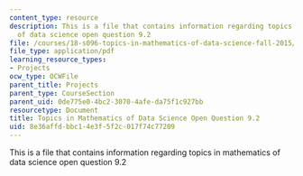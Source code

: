 ```yaml
---
content_type: resource
description: This is a file that contains information regarding topics in mathematics
  of data science open question 9.2
file: /courses/18-s096-topics-in-mathematics-of-data-science-fall-2015/8e36affdbbc14e3f5f2c017f74c77209_MIT18_S096F15_Open9.2.pdf
file_type: application/pdf
learning_resource_types:
- Projects
ocw_type: OCWFile
parent_title: Projects
parent_type: CourseSection
parent_uid: 0de775e0-4bc2-3070-4afe-da75f1c927bb
resourcetype: Document
title: Topics in Mathematics of Data Science Open Question 9.2
uid: 8e36affd-bbc1-4e3f-5f2c-017f74c77209
---
```

This is a file that contains information regarding topics in mathematics of data science open question 9.2

